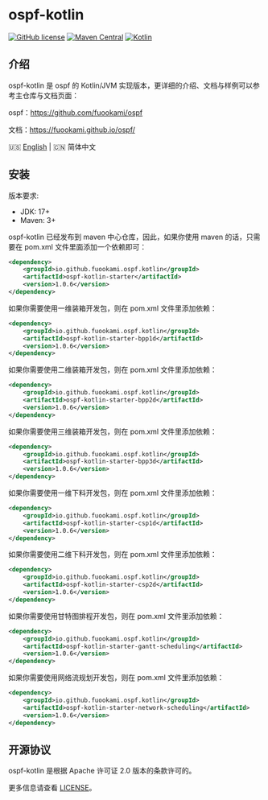 # ospf-kotlin

[![GitHub license](https://img.shields.io/badge/license-Apache%20License%202.0-green.svg?style=flat)](http://www.apache.org/licenses/LICENSE-2.0)
[![Maven Central](https://img.shields.io/maven-central/v/io.github.fuookami.ospf.kotlin/ospf-kotlin)](https://mvnrepository.com/artifact/io.github.fuookami.ospf.kotlin/ospf-kotlin)
[![Kotlin](https://img.shields.io/badge/kotlin-1.9.22-yellow.svg?logo=kotlin)](http://kotlinlang.org)

## 介绍

ospf-kotlin 是 ospf 的 Kotlin/JVM 实现版本，更详细的介绍、文档与样例可以参考主仓库与文档页面：

ospf：https://github.com/fuookami/ospf

文档：https://fuookami.github.io/ospf/

:us: [English](README.md) | :cn: 简体中文

## 安装

版本要求:

* JDK: 17+
* Maven: 3+

ospf-kotlin 已经发布到 maven 中心仓库，因此，如果你使用 maven 的话，只需要在 pom.xml 文件里面添加一个依赖即可：

```xml
<dependency>
    <groupId>io.github.fuookami.ospf.kotlin</groupId>
    <artifactId>ospf-kotlin-starter</artifactId>
    <version>1.0.6</version>
</dependency>
```

如果你需要使用一维装箱开发包，则在 pom.xml 文件里添加依赖：

```xml
<dependency>
    <groupId>io.github.fuookami.ospf.kotlin</groupId>
    <artifactId>ospf-kotlin-starter-bpp1d</artifactId>
    <version>1.0.6</version>
</dependency>
```

如果你需要使用二维装箱开发包，则在 pom.xml 文件里添加依赖：

```xml
<dependency>
    <groupId>io.github.fuookami.ospf.kotlin</groupId>
    <artifactId>ospf-kotlin-starter-bpp2d</artifactId>
    <version>1.0.6</version>
</dependency>
```

如果你需要使用三维装箱开发包，则在 pom.xml 文件里添加依赖：

```xml
<dependency>
    <groupId>io.github.fuookami.ospf.kotlin</groupId>
    <artifactId>ospf-kotlin-starter-bpp3d</artifactId>
    <version>1.0.6</version>
</dependency>
```

如果你需要使用一维下料开发包，则在 pom.xml 文件里添加依赖：

```xml
<dependency>
    <groupId>io.github.fuookami.ospf.kotlin</groupId>
    <artifactId>ospf-kotlin-starter-csp1d</artifactId>
    <version>1.0.6</version>
</dependency>
```

如果你需要使用二维下料开发包，则在 pom.xml 文件里添加依赖：

```xml
<dependency>
    <groupId>io.github.fuookami.ospf.kotlin</groupId>
    <artifactId>ospf-kotlin-starter-csp2d</artifactId>
    <version>1.0.6</version>
</dependency>
```

如果你需要使用甘特图排程开发包，则在 pom.xml 文件里添加依赖：

```xml
<dependency>
    <groupId>io.github.fuookami.ospf.kotlin</groupId>
    <artifactId>ospf-kotlin-starter-gantt-scheduling</artifactId>
    <version>1.0.6</version>
</dependency>
```

如果你需要使用网络流规划开发包，则在 pom.xml 文件里添加依赖：

```xml
<dependency>
    <groupId>io.github.fuookami.ospf.kotlin</groupId>
    <artifactId>ospf-kotlin-starter-network-scheduling</artifactId>
    <version>1.0.6</version>
</dependency>
```

## 开源协议

ospf-kotlin 是根据 Apache 许可证 2.0 版本的条款许可的。

更多信息请查看 [LICENSE](LICENSE)。
